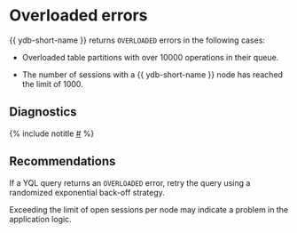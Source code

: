 # Overloaded errors

{{ ydb-short-name }} returns `OVERLOADED` errors in the following cases:

* Overloaded table partitions with over 10000 operations in their queue.

* The number of sessions with a {{ ydb-short-name }} node has reached the limit of 1000.

## Diagnostics

{% include notitle [#](_includes/overloaded-errors.md) %}

## Recommendations

If a YQL query returns an `OVERLOADED` error, retry the query using a randomized exponential back-off strategy.

Exceeding the limit of open sessions per node may indicate a problem in the application logic.